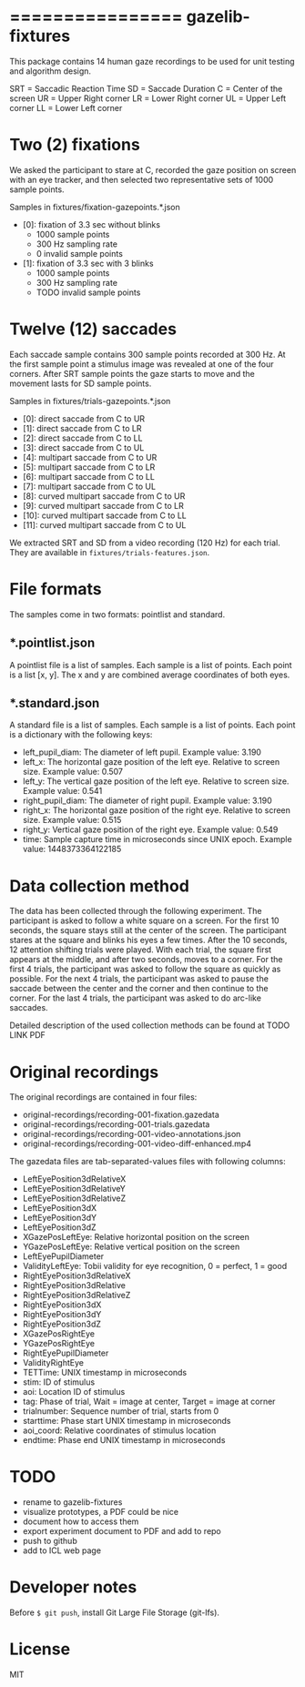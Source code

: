 ================
gazelib-fixtures
================

This package contains 14 human gaze recordings to be used for unit testing and algorithm design.

SRT = Saccadic Reaction Time
SD = Saccade Duration
C = Center of the screen
UR = Upper Right corner
LR = Lower Right corner
UL = Upper Left corner
LL = Lower Left corner

Two (2) fixations
=================
We asked the participant to stare at C, recorded the gaze position on screen with an eye tracker, and then selected two representative sets of 1000 sample points.

Samples in fixtures/fixation-gazepoints.\*.json
- [0]: fixation of 3.3 sec without blinks
  - 1000 sample points
  - 300 Hz sampling rate
  - 0 invalid sample points
- [1]: fixation of 3.3 sec with 3 blinks
  - 1000 sample points
  - 300 Hz sampling rate
  - TODO invalid sample points

Twelve (12) saccades
====================
Each saccade sample contains 300 sample points recorded at 300 Hz. At the first sample point a stimulus image was revealed at one of the four corners. After SRT sample points the gaze starts to move and the movement lasts for SD sample points.

Samples in fixtures/trials-gazepoints.\*.json
- [0]: direct saccade from C to UR
- [1]: direct saccade from C to LR
- [2]: direct saccade from C to LL
- [3]: direct saccade from C to UL
- [4]: multipart saccade from C to UR
- [5]: multipart saccade from C to LR
- [6]: multipart saccade from C to LL
- [7]: multipart saccade from C to UL
- [8]: curved multipart saccade from C to UR
- [9]: curved multipart saccade from C to LR
- [10]: curved multipart saccade from C to LL
- [11]: curved multipart saccade from C to UL

We extracted SRT and SD from a video recording (120 Hz) for each trial. They are available in ``fixtures/trials-features.json``.

File formats
============

The samples come in two formats: pointlist and standard.

\*.pointlist.json
-----------------

A pointlist file is a list of samples. Each sample is a list of points. Each point is a list [x, y]. The x and y are combined average coordinates of both eyes.


\*.standard.json
----------------

A standard file is a list of samples. Each sample is a list of points. Each point is a dictionary with the following keys:

- left_pupil_diam: The diameter of left pupil. Example value: 3.190
- left_x: The horizontal gaze position of the left eye. Relative to screen size. Example value: 0.507
- left_y: The vertical gaze position of the left eye. Relative to screen size. Example value: 0.541
- right_pupil_diam: The diameter of right pupil. Example value: 3.190
- right_x: The horizontal gaze position of the right eye. Relative to screen size. Example value: 0.515
- right_y: Vertical gaze position of the right eye. Example value: 0.549
- time: Sample capture time in microseconds since UNIX epoch. Example value: 1448373364122185



Data collection method
======================

The data has been collected through the following experiment. The participant is asked to follow a white square on a screen. For the first 10 seconds, the square stays still at the center of the screen. The participant stares at the square and blinks his eyes a few times. After the 10 seconds, 12 attention shifting trials were played. With each trial, the square first appears at the middle, and after two seconds, moves to a corner. For the first 4 trials, the participant was asked to follow the square as quickly as possible. For the next 4 trials, the participant was asked to pause the saccade between the center and the corner and then continue to the corner. For the last 4 trials, the participant was asked to do arc-like saccades.

Detailed description of the used collection methods can be found at TODO LINK PDF


Original recordings
===================

The original recordings are contained in four files:

- original-recordings/recording-001-fixation.gazedata
- original-recordings/recording-001-trials.gazedata
- original-recordings/recording-001-video-annotations.json
- original-recordings/recording-001-video-diff-enhanced.mp4

The gazedata files are tab-separated-values files with following columns:

- LeftEyePosition3dRelativeX
- LeftEyePosition3dRelativeY
- LeftEyePosition3dRelativeZ
- LeftEyePosition3dX
- LeftEyePosition3dY
- LeftEyePosition3dZ
- XGazePosLeftEye: Relative horizontal position on the screen
- YGazePosLeftEye: Relative vertical position on the screen
- LeftEyePupilDiameter
- ValidityLeftEye: Tobii validity for eye recognition, 0 = perfect, 1 = good
- RightEyePosition3dRelativeX
- RightEyePosition3dRelative
- RightEyePosition3dRelativeZ
- RightEyePosition3dX
- RightEyePosition3dY
- RightEyePosition3dZ
- XGazePosRightEye
- YGazePosRightEye
- RightEyePupilDiameter
- ValidityRightEye
- TETTime: UNIX timestamp in microseconds
- stim: ID of stimulus
- aoi: Location ID of stimulus
- tag: Phase of trial, Wait = image at center, Target = image at corner
- trialnumber: Sequence number of trial, starts from 0
- starttime: Phase start UNIX timestamp in microseconds
- aoi_coord: Relative coordinates of stimulus location
- endtime: Phase end UNIX timestamp in microseconds



TODO
====

- rename to gazelib-fixtures
- visualize prototypes, a PDF could be nice
- document how to access them
- export experiment document to PDF and add to repo
- push to github
- add to ICL web page


Developer notes
===============

Before ``$ git push``, install Git Large File Storage (git-lfs).


License
=======

MIT
